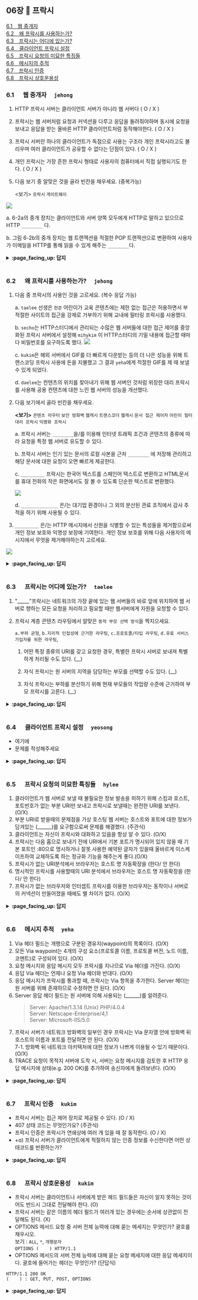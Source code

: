 ## 06장 :octopus: 프락시

[6.1　웹 중개자](#61---웹-중개자-jehong)<br>
[6.2　왜 프락시를 사용하는가?](#62---왜-프락시를-사용하는가-jehong)<br>
[6.3　프락시는 어디에 있는가?](#63---프락시는-어디에-있는가-taelee)<br>
[6.4　클라이언트 프락시 설정](#64---클라이언트-프락시-설정-yeosong)<br>
[6.5　프락시 요청의 미묘한 특징들](#65---프락시-요청의-미묘한-특징들-hylee)<br>
[6.6　메시지의 추적](#66---메시지-추적-yeha)<br>
[6.7　프락시 인증](#67---프락시-인증-kukim)<br>
[6.8　프락시 상호운용성](#68---프락시-상호운용성-kukim)<br>

### 6.1 　  웹 중개자　 `jehong`

1. HTTP 프락시 서버는 클라이언트 서버가 아니라 웹 서버다 ( O / X )

2. 프락시는 웹 서버처럼 요청과 커넥션을 다루고 응답을 돌려줘야하며 동시에 요청을 보내고 응답을 받는 올바른 HTTP 클라이언트처럼 동작해야한다. ( O / X )

3. 프락시 서버란 하나의 클라이언트가 독점으로 사용는 구조라 개인 프락시라고도 불리우며 여러 클라이언트가 공유할 수 없다는 단점이 있다. ( O / X )

4. 개인 프락시는 가장 흔한 프락시 형태로 사용자의 컴퓨터에서 직접 실행되기도 한다. ( O / X )

5. 다음 보기 중 알맞은 것을 골라 빈칸을 채우세요. (중복가능)

   <보기> `프락시` `게이트웨이`

![](https://images.velog.io/images/jehjong/post/bb2f901c-423b-4b81-9af6-a7b55833e1d1/image.png)

   a. 6-2a의 중개 장치는 클라이언트와 서버 양쪽 모두에게 HTTP로 말하고 있으므로 HTTP `________` 다.

   b. 그림 6-2b의 중개 장치는 웹 트랜잭션을 적절한 POP 트랜잭션으로 변환하여 사용자가 이메일을 HTTP를 통해 읽을 수 있게 해주는 `________`다.



<details>
<summary> <b> :page_facing_up: 답지 </b>  </summary>
<div markdown="1">


1. HTTP 프락시 서버는 클라이언트 서버가 아니라 웹 서버다 ( O / **X** )

   > HTTP 프락시 서버는 웹 서버이기도 하고 웹 클라이언트이기도 하다. **p.148**

2. 프락시는 웹 서버처럼 요청과 커넥션을 다루고 응답을 돌려주거나 요청을 보내고 응답을 받는 올바른 HTTP 클라이언트처럼 동작해야한다. ( **O** / X )

   > HTTP 프락시는 웹 서버이면서 동시에 클라이언트여야 한다. **p.148**

3. 프락시 서버란 하나의 클라이언트가 독점으로 사용하기 때문에 개인 프락시라고도 불리우며 여러 클라이언트가 공유할 수 없다는 단점이 있다. ( O / **X** )

   > 하나의 클라이언트만을 위한 프락시를 개인 프락시, 여러 클라이언트가 함께 사용하는 프락시는 공용 프락시라 부른다. **p.148**

4. 개인 프락시는 가장 흔한 프락시 형태로 사용자의 컴퓨터에서 직접 실행되기도 한다. ( O / **X** )

   >대부분의 프락시는 공용이며 개인 프락시는 흔하지 않다. **p.149**

5. 다음 보기 중 알맞은 것을 골라 빈칸을 채우세요. (중복가능) **p.149**

   <보기> `프락시` `게이트웨이`

![](https://images.velog.io/images/jehjong/post/049950cd-fa7f-4d06-a44e-ba6777aeffe9/image.png)

   a. 6-2a의 중개 장치는 클라이언트와 서버 양쪽 모두에게 HTTP로 말하고 있으므로 HTTP `프락시` 다.
>프락시는 같은 프로토콜을 사용하는 둘 이상의 애플리케이션을 연결한다.
     
   b. 그림 6-2b의 중개 장치는 웹 트랜잭션을 적절한 POP 트랜잭션으로 변환하여 사용자가 이메일을 HTTP를 통해 읽을 수 있게 해주는 `게이트웨이`다.
>게이트웨이는 서로 다른 프로토콜을 사용하는 둘 이상을 연결한다. 서로 다른 프로토콜로 말하는 두 서버가 트랜잭션을 완료할 수 있도록 프로토콜 변환기처럼 동작한다.


</div>
</details>
<br>

### 6.2 　  왜 프락시를 사용하는가?　 `jehong`

1. 다음 중 프락시의 사용인 것을 고르세요. (복수 응답 가능)

   a. `taelee` 선생은 `현준` 어린이가 교육 콘텐츠에는 제한 없는 접근은 허용하면서 부적절한 사이트의 접근을 강제로 거부하기 위해 교내에 필터링 프락시를 사용했다.

   b. `secho`는 HTTP스터디에서 관리되는 수많은 웹 서버들에 대한 접근 제어를 중앙화된 프락시 서버에서 설정해  `mihykim` 이 HTTP스터디의 기밀 내용에 접근할 때마다 비밀번호를 요구하도록 했다.
![](https://images.velog.io/images/jehjong/post/2013d7ae-b74d-4778-9317-0a6318ca4a67/image.png)
  
   c. `kukim`은 해외 서버에서 GIF를 더 빠르게 다운받는 등의 더 나은 성능을 위해 트랜스코딩 프락시 사용에 돈을 지불했고 그 결과  `yeha`에게 적절한  GIF를 제 때 보낼 수 있게 되었다.

   d. `daelee`는 컨텐츠의 위치를 찾아내기 위해 웹 서버인 것처럼 위장한 대리 프락시를 사용해 공용 컨텐츠에 대한 느린 웹 서버의 성능을 개선했다.

   

2. 다음 보기에서 골라 빈칸을 채우세요.

   **<보기>** `콘텐츠 라우터`  `보안 방화벽`  `웹캐시`  `트랜스코더`  `웹캐시`  `문서 접근 제어자`  `어린이 필터`  `대리 프락시`  `익명화 프락시`  

   a. 프락시 서버는 `________`을/를 이용해 인터넷 트래픽 조건과 콘텐츠의 종류에 따라 요청을 특정 웹 서버로 유도할 수 있다.

   b. 프락시 서버는 인기 있는 문서의 로컬 사본을 근처 `________` 에 저장해 관리하고 해당 문서에 대한 요청이 오면 빠르게 제공한다.

   c. `_________` 프락시는 한국어 텍스트를 스페인어 텍스트로 변환하고 HTML문서를 휴대 전화의 작은 화면에서도 잘 볼 수 있도록 단순한 텍스트로 변환했다.

   ![](https://images.velog.io/images/jehjong/post/ba51a91b-b4bd-446a-9fc8-db2b9f70b487/image.png)

   d. `______________` 은/는 대기업 환경이나 그 외의 분산된 관료 조직에서 감사 추적을 하기 위해 사용될 수 있다.

   

3. `_________` 은/는 HTTP 메시지에서 신원을 식별할 수 있는 특성들을 제거함으로써 개인 정보 보호와 익명성 보장에 기여한다. 개인 정보 보호를 위해 다음 사용자의 메시지에서 무엇을 제거해야하는지 고르세요.

![](https://images.velog.io/images/jehjong/post/c33a5b2c-094f-4ae9-be32-a0dba2870ade/image.png)

<details>
<summary> <b> :page_facing_up: 답지 </b>  </summary>
<div markdown="1">
1. 다음 중 프락시의 사용인 것을 고르세요. (복수 응답 가능)


   > a, b, c, d

2. 다음 보기에서 골라 빈칸을 채우세요.

   **<보기>** `콘텐츠 라우터`  `보안 방화벽`  `웹캐시`  `트랜스코딩`  `웹캐시`  `문서 접근 제어자`  `어린이 필터`  `대리 프락시`  `익명화 프락시`  

   a. 프락시 서버는 `콘텐츠 라우터`을/를 이용해 인터넷 트래픽 조건과 콘텐츠의 종류에 따라 요청을 특정 웹 서버로 유도할 수 있다.

   b. 프락시 서버는 인기 있는 문서의 로컬 사본을 근처 `웹캐시` 에 저장해 관리하고 해당 문서에 대한 요청이 오면 빠르게 제공한다.

   c. `트랜스코딩` 프락시는 한국어 텍스트를 스페인어 텍스트로 변환하고 HTML문서를 휴대 전화의 작은 화면에서도 잘 볼 수 있도록 단순한 텍스트로 변환했다.

   ![](https://images.velog.io/images/jehjong/post/ba51a91b-b4bd-446a-9fc8-db2b9f70b487/image.png)
   
   d. `문서 접근 제어자` 은/는 대기업 환경이나 그 외의 분산된 관료 조직에서 감사 추적을 하기 위해 사용될 수 있다.

   

3. `익명화 프락시`은/는 HTTP 메시지에서 신원을 식별할 수 있는 특성들을 제거함으로써 개인 정보 보호와 익명성 보장에 기여한다. 개인 정보 보호를 위해 다음 사용자의 메시지에서 무엇을  변경해야하는지 고르세요.

   > **p.155**
   >
   > c. 사용자의 컴퓨터와 OS 종류를 제거한다
   >
   > d. 사용자의 이메일 주소를 보호하기 위해 헤더를 제거한다
   >
   > e. 어떤 사이트를 거쳐서 방문했는지 알기 어렵게 하기 위해 Referer 헤더를 제거한다
   >
   > f, g. 프로필과 신원 정보를 없애기 위해 Cookie 헤더를 제거한다

![](https://images.velog.io/images/jehjong/post/fd50302f-69c3-4697-bb17-24b32fbee47e/image.png)

</div>
</details>
<br>



### 6.3 　  프락시는 어디에 있는가?　 `taelee`

1. "_____"프락시는  네트워크의 가장 끝에 있는 웹 서버들의 바로 앞에 위치하여 웹 서버로 향하는 모든 요청을 처리하고 필요할 때만 웹서버에게 자원을 요청할 수 있다.

2. 프락시 계층 콘텐츠 라우팅에서 알맞은 `동적 부모 선택 방식`을 짝지으세요.

   `a.부하 균형`, `b.지리적 인접성에 근거한 라우팅`, `c.프로토콜/타입 라우팅`, `d.유료 서비스 가입자를 위한 라우팅`, 

   1)  어떤 특정 종류의 URI를 갖고 요청한 경우, 특별한 프락시 서버로 보내져 특별하게 처리될 수도 있다. (__)

   2) 자식 프락시는 원 서버의 지역을 담당하는 부모를 선택할 수도 있다. (__)

   3) 자식 프락시는 부하를 분산하기 위해 현재 부모들의 작업량 수준에 근거하여 부모 프락시를 고른다. (__)


<details>
<summary> <b> :page_facing_up: 답지 </b>  </summary>
<div markdown="1">


1. "대리(리버스)"프락시는  네트워크의 가장 끝에 있는 웹 서버들의 바로 앞에 위치하여 웹 서버로 향하는 모든 요청을 처리하고 필요할 때만 웹서버에게 자원을 요청할 수 있다.

2. 프락시 계층 콘텐츠 라우팅에서 알맞은 `동적 부모 선택 방식`을 짝지으세요.

   `a.부하 균형`, `b.지리적 인접성에 근거한 라우팅`, `c.프로토콜/타입 라우팅`, `d.유료 서비스 가입자를 위한 라우팅`, 

   1)  어떤 특정 종류의 URI를 갖고 요청한 경우, 특별한 프락시 서버로 보내져 특별하게 처리될 수도 있다. (c)

   2) 자식 프락시는 원 서버의 지역을 담당하는 부모를 선택할 수도 있다. (b)

   3) 자식 프락시는 부하를 분산하기 위해 현재 부모들의 작업량 수준에 근거하여 부모 프락시를 고른다. (a)
   </div>
</details>
<br>

### 6.4 　  클라이언트 프락시 설정　 `yeosong`
- 여기에
- 문제를 작성해주세요
<details>
<summary> <b> :page_facing_up: 답지 </b>  </summary>
<div markdown="1">
  

#### 6.4.1 클라이언트가 프락시 수동으로 설정하기에 대한 설명이다. 옳은 것을 모두 고르시오. (1, 2)

1) 장애시 대체 작동에 대한 지원이 없다.
2) 하나의 프록시 서버만 지정가능하다.
3) 대규모 조직에서 관리 문제를 방지하기 위해 사용한다. (X)
  - 대규모 조직을 관리하기에는 정적인 대응이며, 다양한 대응 옵션이 없기 때문에 부적절하다.

#### 6.4.2  클라이언트가 PAC(Proxy auto-config)파일로 프록시를 설정하기 대한 설명이다. 빈칸을 채우시오. (주관식)

- PAC 파일은 `1) 자바스크립트`로 작성된 프로그램이다.
- PAC파일의 확장자는 .pac이고, MIME타입은 `2) application/x-ns-proxy-autoconfig` 이다.
- PAC 파일을 사용하려면, `3)브라우저 설정`에서 PAC 파일의 URI를 입력하면 된다.
- PAC 파일은 `FindProxyForUrl(url, host)` 이라는 함수를 반드시 정의해야한다.

참고: [IEAK 11에서 프록시 자동 구성(.pac) 파일 사용 예제 보기](https://docs.microsoft.com/ko-kr/internet-explorer/ie11-ieak/proxy-auto-config-examples)


PAC 파일을 작성하여 트랜잭션의 종류에 따라 각기 다른 프록시를 사용하도록 만들 수 있다.

FindProxyForUrl(url, host) 함수의 반환값은 DIRECT, PROXY host:port, SOCKS host:port이다.


#### 6.4.3 클라이언트가 WPAD로 프락시 설정하기
3. WPAD (Web Proxy Auto-Discovery Protocol)

브라우저에게 알맞은 PAC 파일을 자동으로 찾아주는 알고리즘이다.
WPAD 프로토콜이 구현된 클라가 하게 될 일은

PAC URI를 찾기 위해 WPAD를 사용한다.
주어진 URI에서 PAC파일을 가져온다.
프록시 서버를 알아내기 위해 PAC파일을 실행한다.
알아낸 프록시 서버를 이용해서 요청을 처리한다.
WPAD는 성공할 때까지 각 기법을 하나씩 시도해본다. (20장에서 자세히..)

동적 호스트 발견 규약 DHCP (Dynamic Host Configuration Protocol)
서비스 위치 규약 [SLP]
DNS 잘 알려진 호스트 명
DNS SRV 레코드
DNS TXT 레코드 안의 서비스 URI


</div>
</details>
<br>

### 6.5 　  프락시 요청의 미묘한 특징들　 `hylee`
1. 클라이언트가 웹 서버로 보낼 때 불필요한 정보 발송을 피하기 위해 스킴과 호스트, 포트번호가 없는 부분 URI만 보내고 프락시로 보낼때는 완전한 URI를 보낸다. (O/X)
2. 부분 URI로 받을때의 문제점을 가상 호스팅 웹 서버는 호스트와 포트에 대한 정보가 담겨있는 (______)를 요구함으로써 문제를 해결했다. (주관식)
3. 클라이언트는 자신이 프락시와 대화하고 있음을 항상 알 수 있다. (O/X)
4. 프락시는 다음 홉으로 보내기 전에 URI에서 기본 포트가 명시되어 있지 않을 때 기본 포트인 :80으로 명시하거나 잘못 사용한 예약된 글자가 있을때 올바르게 이스케이프하여 교체하도록 하는 정규화 기능을 해주는게 좋다.(O/X)
5. 프락시가 없는 URI분석에서 브라우저는 호스트 명 자동확장을 (한다/ 안 한다)
6. 명시적인 프락시를 사용할때의 URI 분석에서 브라우저는 호스트 명 자동확장을 (한다/ 안 한다)
7. 프락시가 없는 브라우저와 인터셉트 프락시를 이용한 브라우저는 동작이나 서버로의 커넥션이 만들어졌을 때에도 별 차이가 없다. (O/X)

<details>
<summary> <b> :page_facing_up: 답지 </b>  </summary>
<div markdown="1">
  
1. (O) - 
2. (Host 헤더) - p.165 
3. (X) 몇몇 프락시는 클라이언트에게는 보이지 않을 수 있기 때문이다. ex. 인터셉트 프락시와 리버스 프락시 - p.166~167
4. (X) 이렇게 무해해 보이는 사소한 변경이라도 다운스트림 서버와 상호 운용성 문제를 일으킬 수 있다. - p.168
5. (한다) - 호스트 명 확장 기능을 지원하는 브라우저는 입력한 호스트 명을 전체 호스트 명으로 확장하는 기능을 제공한다.
6. (안한다) 브라우저의 URI가 프록시를 그냥 지나쳐버리기 때문이다.
7. (X) 서버로 커넥션이 만들어졌을때 분명한 차이가 발생하는데 이건 인터셉트 프락시를 사용하고 있는 브라우저는 죽은 서버의 IP 주소를 탐지할 수 없기때문에 프락시쪽에서 죽은 서버의 DNS분석에 대한 장애 허용이 달려있기 때문이다.(명시적인 프락시로 설정되어있을때도 장애 허용이 프락시에게 달려있음) - p.171~172





</div>
</details>
<br>

### 6.6 　  메시지 추적　 `yeha`
1. Via 헤더 필드는 개행으로 구분된 경유지(waypoint)의 목록이다. (O/X)  
2. 모든 Via waypoint는 4개의 구성 요소(프로토콜 이름, 프로토콜 버전, 노드 이름, 코멘트)로 구성되어 있다. (O/X)  
3. 요청 메시지와 응답 메시지 모두 프락시를 지나므로 Via 헤더를 가진다. (O/X)  
4. 응답 Via 헤더는 언제나 요청 Via 헤더와 반대다. (O/X)  
5. 응답 메시지가 프락시를 통과할 때, 프락시는 Via 항목을 추가한다. Server 헤더는 원 서버를 위해 존재하므로 수정하면 안 된다. (O/X)   
6. Server 응답 헤더 필드는 원 서버에 의해 사용되는 (______)를 알려준다.
      > Server: Apache/1.3.14 (Unix) PHP/4.0.4  
        Server: Netscape-Enterprise/4,1  
      > Server: Microsoft-IIS/5.0   
7. 프락시 서버가 네트워크 방화벽의 일부인 경우 프락시는 Via 문자열 안에 방화벽 뒤 호스트의 이름과 포트를 전달하면 안 된다. (O/X)  
7-1. 방화벽 뒤 네트워크 아키텍처에 대한 정보가 나쁘게 이용될 수 있기 때문이다. (O/X)  
8. TRACE 요청이 목적지 서버에 도착 시, 서버는 요청 메시지를 검토한 후 HTTP 응답 메시지에 상태(e.g. 200 OK)를 추가하여 송신자에게 돌려보낸다. (O/X)  

<details>
<summary> <b> :page_facing_up: 답지 </b>  </summary>
<div markdown="1">
  
1. Via 헤더 필드는 개행으로 구분된 경유지의 목록이다. (X)  
  => 쉼표로 구분한다  
2. 모든 Via waypoint는 4개의 구성 요소(프로토콜 이름, 프로토콜 버전, 노드 이름, 코멘트)로 구성되어 있다. (X)  
  => 4개의 구성요소는 맞으나 모두 필수는 아니다. (프로토콜 이름(선택), 프로토콜 버전(필수), 노드 이름(필수), 코멘트(선택))   
3. 요청 메시지와 응답 메시지 모두 프락시를 지나므로 Via 헤더를 가진다. (O)   
4. 응답 Via 헤더는 언제나 요청 Via 헤더와 반대다. (O)  
  => p.175 그림 참조   
5. 응답 메시지가 프락시를 통과할 때, 프락시는 Via 항목을 추가한다. Server 헤더는 원 서버를 위해 존재하므로 수정하면 안 된다. (O)   
6. Server 응답 헤더 필드는 원 서버에 의해 사용되는 (소프트웨어)를 알려준다.  
7. 프락시 서버가 네트워크 방화벽의 일부인 경우 프락시는 Via 문자열 안에 방화벽 뒤 호스트의 이름과 포트를 전달하면 안 된다. (O)    
  => 보통 명시적으로 이 동작이 켜져 있지 않은 이상 정확한 호스트명을 전달은 X  
7-1. 방화벽 뒤 네트워크 아키텍처에 대한 정보가 나쁘게 이용될 수 있기 때문이다. (O)   
  => p.176 하단 참고  
8. TRACE 요청이 목적지 서버에 도착 시, 서버는 요청 메시지를 검토한 후 HTTP 응답 메시지에 상태(e.g. 200 OK)를 추가하여 송신자에게 돌려보낸다. (X)   
  => p.177 TRACE 요청이 목적지 서버에 도착 시, 서버는 전체 요청 메시지를 HTTP 응답 메시지 본문에 포함시켜 송신자에게 그대로 돌려보낸다.   
</div>
</details>
<br>

### 6.7 　  프락시 인증　 `kukim`
- 프락시 서버는 접근 제어 장치로 제공될 수 있다. (O / X)
- 407 상태 코드는 무엇인가요? (주관식)
- 프락시 인증은 프락시가 연쇄상에 여러 개 있을 때 잘 동작한다. (O / X)
- +ɑ) 프락시 서버가 클라이언트에게 적절하지 않는 인증 정보를 수신한다면 어떤 상태코드를 반환하는가?

<details>
<summary> <b> :page_facing_up: 답지 </b>  </summary>
<div markdown="1">
  
- 프락시 서버는 접근 제어 장치로 제공될 수 있다. (O)
  - HTTP는 사용자가 유효한 접근 권한 자격을 프락시에 제출하지 않는 한 콘텐츠에 대한 요청을 차단하는 프락시 인증이라는 메커니즘을 정의하고 있다.
- 407 상태 코드는 무엇인가요? (주관식)
  - 407 proxy Authorization Required (프록시 권한부여 요청 상태메세지), 클라이언트가 서버에 요청했을 때 중간에 있는 프락시 서버는 접근 자격을 요구하는 407 상태코드를 응답한다.
  - 클라이언트는 407 응답을 받게되면 요구되는 자격을 획득하는 proxy-authorization 헤더필드에 담아서 요청을 다시 보낸다.
- 프락시 인증은 프락시가 연쇄상에 여러 개 있을 때 잘 동작한다. (X)
  - X : 연쇄상에 있으면 인증하기 까다롭다. 
- +ɑ) 프락시 서버가 클라이언트에게 적절하지 않는 인증 정보를 수신한다면 어떤 상태코드를 반환하는가?
  - 403 Forbidden 상태코드 

참고 : HTTP 인증, https://developer.mozilla.org/ko/docs/Web/HTTP/Authentication

</div>
</details>
<br>

### 6.8 　  프락시 상호운용성　 `kukim`
- 프락시 서버는 클라이언트나 서버에게 받은 헤드 필드들은 자신이 알지 못하는 것이어도 반드시 그대로 전달해야 한다. (O)
- 프락시 서버는 같은 이름의 헤더 필드가 여러개 있는 경우에는 순서에 상관없이 전달해도 된다. (X)
- OPTIONS 메서드 요청 중 서버 전체 능력에 대해 묻는 메세지는 무엇인가? 괄호를 채우시오.  
보기 : `ALL`, `*`, `개행문자`  
`OPTIONS (    ) HTTP/1.1`
- OPTIONS 메서드의 서버 전체 능력에 대해 묻는 요청 메세지에 대한 응답 메세지이다. 괄호에 들어가는 헤더는 무엇인가? (단답식)
```
HTTP/1.1 200 OK
(    ) : GET, PUT, POST, OPTIONS
```
<details>
<summary> <b> :page_facing_up: 답지 </b>  </summary>
<div markdown="1">
  
- 프락시 서버는 클라이언트나 서버에게 받은 헤드 필드들은 자신이 알지 못하는 것이어도 반드시 그대로 전달해야 한다. (O / X)
  - 프락시는 이해할 수 없는 헤더 필드는 반드시 그대로 전달해야 한다. (프락시 서버보다 버전이 높은 새로운 헤더일 수 있고, 특정 애플리케이션을 위해 만들어진 것 일 수 있다. 
- 프락시 서버는 같은 이름의 헤더 필드가 여러개 있는 경우에는 순서에 상관없이 전달해도 된다. (O / X)
  - 상대적인 순서를 반드시 유지해야 한다. (헤더 필드들의 순서가 데이터에 영향을 미치기 때문)
- OPTIONS 메서드 요청 중 서버 전체 능력에 대해 묻는 메세지는 무엇인가? 괄호를 채우시오.  
보기 : `ALL`, `*`, `개행문자`  
`OPTIONS ( * ) HTTP/1.1`
- OPTIONS 메서드의 서버 전체 능력에 대해 묻는 요청 메세지에 대한 응답 메세지이다. 괄호에 들어가는 헤더는 무엇인가? (단답식)
```
HTTP/1.1 200 OK
( Allow ) : GET, PUT, POST, OPTIONS
```

</div>
</details>
<br>
